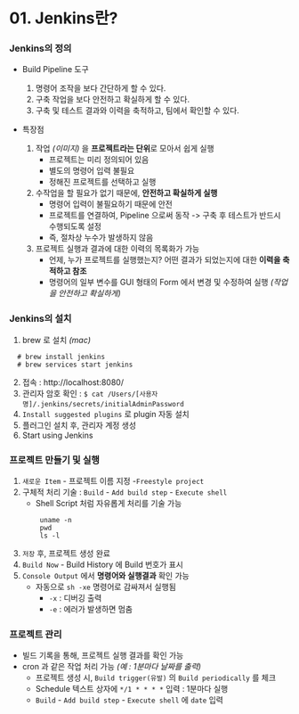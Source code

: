 # 01. Jenkins란?

### Jenkins의 정의

- Build Pipeline 도구

  1. 명령어 조작을 보다 간단하게 할 수 있다.
  2. 구축 작업을 보다 안전하고 확실하게 할 수 있다.
  3. 구축 및 테스트 결과와 이력을 축적하고, 팀에서 확인할 수 있다.

- 특장점
  1. 작업 _(이미지)_ 을 **프로젝트라는 단위**로 모아서 쉽게 실행
     - 프로젝트는 미리 정의되어 있음
     - 별도의 명령어 입력 불필요
     - 정해진 프로젝트를 선택하고 실행
  2. 수작업을 할 필요가 없기 때문에, **안전하고 확실하게 실행**
     - 명령어 입력이 불필요하기 때문에 안전
     - 프로젝트를 연결하여, Pipeline 으로써 동작 -> 구축 후 테스트가 반드시 수행되도록 설정
     - 즉, 절차상 누수가 발생하지 않음
  3. 프로젝트 실행과 결과에 대한 이력의 목록화가 가능
     - 언제, 누가 프로젝트를 실행했는지? 어떤 결과가 되었는지에 대한 **이력을 축적하고 참조**
     - 명령어의 일부 변수를 GUI 형태의 Form 에서 변경 및 수정하여 실행 _(작업을 안전하고 확실하게)_

### Jenkins의 설치

1. brew 로 설치 _(mac)_

```
  # brew install jenkins
  # brew services start jenkins
```

2. 접속 : http://localhost:8080/
3. 관리자 암호 확인 : `$ cat /Users/[사용자명]/.jenkins/secrets/initialAdminPassword`
4. `Install suggested plugins` 로 plugin 자동 설치
5. 플러그인 설치 후, 관리자 계정 생성
6. Start using Jenkins

### 프로젝트 만들기 및 실행

1. `새로운 Item` - 프로젝트 이름 지정 -`Freestyle project`
2. 구체적 처리 기술 : `Build` - `Add build step` - `Execute shell`
   - Shell Script 처럼 자유롭게 처리를 기술 가능
     ```
      uname -n
      pwd
      ls -l
     ```
3. `저장` 후, 프로젝트 생성 완료
4. `Build Now` - Build History 에 Build 번호가 표시
5. `Console Output` 에서 **명령어와 실행결과** 확인 가능
   - 자동으로 `sh -xe` 명령어로 감싸져서 실행됨
     - `-x` : 디버깅 출력
     - `-e` : 에러가 발생하면 멈춤

### 프로젝트 관리

- 빌드 기록을 통해, 프로젝트 실행 결과를 확인 가능
- cron 과 같은 작업 처리 가능 _(예 : 1분마다 날짜를 출력)_
  - 프로젝트 생성 시, `Build trigger(유발)` 의 `Build periodically` 를 체크
  - Schedule 텍스트 상자에 `*/1 * * * *` 입력 : 1분마다 실행
  - `Build` - `Add build step` - `Execute shell` 에 `date` 입력
